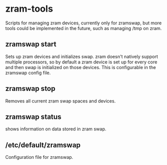 zram-tools
==========

Scripts for managing zram devices, currently only for zramswap,
but more tools could be implemented in the future, such as managing
/tmp on zram.

zramswap start
--------------

Sets up zram devices and initializes swap. zram doesn't natively support
multiple processors, so by default a zram device is set up for every
core and then swap is initialized on those devices. This is configurable
in the zramswap config file.

zramswap stop
-------------

Removes all current zram swap spaces and devices.

zramswap status
---------------

shows information on data stored in zram swap.

/etc/default/zramswap
---------------------

Configuration file for zramswap.
